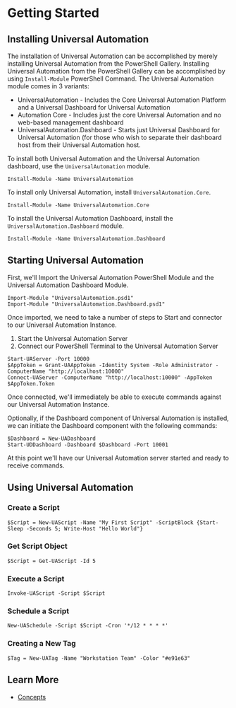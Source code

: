 # Getting Started

## Installing Universal Automation

The installation of Universal Automation can be accomplished by merely installing Universal Automation from the PowerShell Gallery. Installing Universal Automation from the PowerShell Gallery can be accomplished by using `Install-Module` PowerShell Command. The Universal Automation module comes in 3 variants:

* UniversalAutomation - Includes the Core Universal Automation Platform and a Universal Dashboard for Universal Automation
* Automation Core - Includes just the core Universal Automation and no web-based management dashboard
* UniversalAutomation.Dashboard - Starts just Universal Dashboard for Universal Automation \(for those who wish to separate their dashboard host from their Universal Automation host.

To install both Universal Automation and the Universal Automation dashboard, use the `UniversalAutomation` module.

```text
Install-Module -Name UniversalAutomation
```

To install only Universal Automation, install `UniversalAutomation.Core`.

```text
Install-Module -Name UniversalAutomation.Core
```

To install the Universal Automation Dashboard, install the `UniversalAutomation.Dashboard` module.

```text
Install-Module -Name UniversalAutomation.Dashboard
```

## Starting Universal Automation

First, we'll Import the Universal Automation PowerShell Module and the Universal Automation Dashboard Module.

```text
Import-Module "UniversalAutomation.psd1"
Import-Module "UniversalAutomation.Dashboard.psd1"
```

Once imported, we need to take a number of steps to Start and connector to our Universal Automation Instance.

1. Start the Universal Automation Server
2. Connect our PowerShell Terminal to the Universal Automation Server

```text
Start-UAServer -Port 10000
$AppToken = Grant-UAAppToken -Identity System -Role Administrator -ComputerName "http://localhost:10000"
Connect-UAServer -ComputerName "http://localhost:10000" -AppToken $AppToken.Token
```

Once connected, we'll immediately be able to execute commands against our Universal Automation Instance.

Optionally, if the Dashboard component of Universal Automation is installed, we can initiate the Dashboard component with the following commands:

```text
$Dashboard = New-UADashboard
Start-UDDashboard -Dashboard $Dashboard -Port 10001
```

At this point we'll have our Universal Automation server started and ready to receive commands.

## Using Universal Automation

### Create a Script

```text
$Script = New-UAScript -Name "My First Script" -ScriptBlock {Start-Sleep -Seconds 5; Write-Host "Hello World"}
```

### Get Script Object

```text
$Script = Get-UAScript -Id 5
```

### Execute a Script

```text
Invoke-UAScript -Script $Script
```

### Schedule a Script

```text
New-UASchedule -Script $Script -Cron '*/12 * * * *'
```

### Creating a New Tag

```text
$Tag = New-UATag -Name "Workstation Team" -Color "#e91e63"
```

## Learn More

* [Concepts](concepts/)

